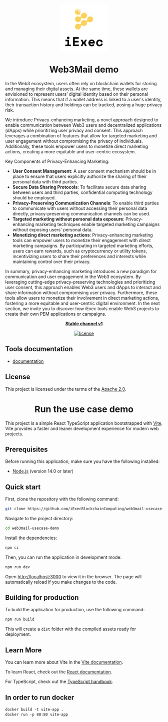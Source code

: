 <p align="center">
  <a href="https://iex.ec/" rel="noopener" target="_blank"><img width="150" src="./src/assets/logo-readme.jpg" alt="iExec logo"/></a>
</p>

<h1 align="center">Web3Mail demo</h1>

In the Web3 ecosystem, users often rely on blockchain wallets for storing and managing their digital assets. At the same time, these wallets are envisioned to represent users’ digital identity based on their personal information. This means that if a wallet address is linked to a user's identity, their transaction history and holdings can be tracked, posing a huge privacy risk.

We introduce Privacy-enhancing marketing, a novel approach designed to enable communication between Web3 users and decentralized applications (dApps) while prioritizing user privacy and consent. This approach leverages a combination of features that allow for targeted marketing and user engagement without compromising the privacy of individuals. Additionally, these tools empower users to monetize direct marketing actions, creating a more equitable and user-centric ecosystem.

Key Components of Privacy-Enhancing Marketing:
- **User Consent Management**: A user consent mechanism should be in place to ensure that users explicitly authorize the sharing of their personal data with third parties.
- **Secure Data Sharing Protocols**: To facilitate secure data sharing between users and third parties, confidential computing technology should be employed. 
- **Privacy-Preserving Communication Channels**: To enable third parties to communicate with users without accessing their personal data directly, privacy-preserving communication channels can be used.
- **Targeted marketing without personal data exposure**: Privacy-enhancing marketing techniques enable targeted marketing campaigns without exposing users' personal data. 
- **Monetizing direct marketing actions**: Privacy-enhancing marketing tools can empower users to monetize their engagement with direct marketing campaigns. By participating in targeted marketing efforts, users can earn rewards, such as cryptocurrency or utility tokens, incentivizing users to share their preferences and interests while maintaining control over their privacy.

In summary, privacy-enhancing marketing introduces a new paradigm for communication and user engagement in the Web3 ecosystem. By leveraging cutting-edge privacy-preserving technologies and prioritizing user consent, this approach enables Web3 users and dApps to interact and share information without compromising user privacy. Furthermore, these tools allow users to monetize their involvement in direct marketing actions, fostering a more equitable and user-centric digital environment.
In the next section, we invite you to discover how iExec tools enable Web3 projects to create their own PEM applications or campaigns.

<div align="center">

**[Stable channel v1](https://iex.ec/)**

 [![license](https://img.shields.io/badge/license-Apache%202-blue)](/LICENSE)

</div>

## Tools documentation

[//]: # 'Add link to documentation gitbook when published'

- [documentation](https://docs.iex.ec/tools/overview/use-case-demo/privacy-enhancing-marketing)

## License

This project is licensed under the terms of the
[Apache 2.0](/LICENSE).


<h1 align="center">Run the use case demo</h1>

This project is a simple React TypeScript application bootstrapped with [Vite](https://vitejs.dev/). Vite provides a faster and leaner development experience for modern web projects.

## Prerequisites

Before running this application, make sure you have the following installed:

- [Node.js](https://nodejs.org/) (version 14.0 or later)

## Quick start

First, clone the repository with the following command:

```bash
git clone https://github.com/iExecBlockchainComputing/web3mail-usecase-demo
```

Navigate to the project directory:

```bash
cd web3mail-usecase-demo
```

Install the dependencies:

```bash
npm ci
```

Then, you can run the application in development mode:

```bash
npm run dev
```

Open [http://localhost:3000](http://localhost:5173) to view it in the browser. The page will automatically reload if you make changes to the code.

## Building for production

To build the application for production, use the following command:

```bash
npm run build
```

This will create a `dist` folder with the compiled assets ready for deployment.

## Learn More

You can learn more about Vite in the [Vite documentation](https://vitejs.dev/guide/).

To learn React, check out the [React documentation](https://reactjs.org/).

For TypeScript, check out the [TypeScript handbook](https://www.typescriptlang.org/docs/).

## In order to run docker

```
docker build -t vite-app .
docker run -p 80:80 vite-app
```
